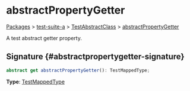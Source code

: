 # abstractPropertyGetter

[Packages](/) \> [test-suite-a](/test-suite-a/) \> [TestAbstractClass](/test-suite-a/testabstractclass-class/) \> [abstractPropertyGetter](/test-suite-a/testabstractclass-class/abstractpropertygetter-property)

A test abstract getter property.

## Signature {#abstractpropertygetter-signature}

```typescript
abstract get abstractPropertyGetter(): TestMappedType;
```

**Type**: [TestMappedType](/test-suite-a/testmappedtype-typealias/)
